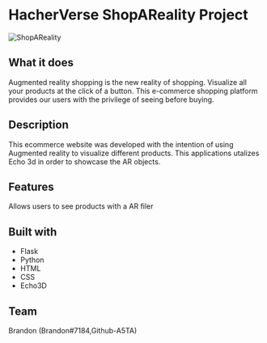 # HacherVerse ShopAReality Project
![ShopAReality](https://user-images.githubusercontent.com/84144584/167213726-fc13b242-9aee-4ca9-a906-db571d118e7c.png)

## What it does
Augmented reality shopping is the new reality of shopping. Visualize all your products at the click of a button. This e-commerce shopping platform provides our users with the privilege of seeing before buying.

## Description
This ecommerce website was developed with the intention of using Augmented reality to visualize different products. This applications utalizes Echo 3d in order to showcase the AR objects.

## Features
Allows users to see products with a AR filer


## Built with
* Flask
* Python
* HTML
* CSS
* Echo3D

## Team
Brandon (Brandon#7184,Github-A5TA)

